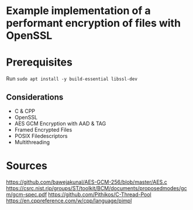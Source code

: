 # Example implementation of a performant encryption of files with OpenSSL

# Prerequisites
Run `sudo apt install -y build-essential libssl-dev`

## Considerations
* C & CPP
* OpenSSL
* AES GCM Encryption with AAD & TAG
* Framed Encrypted Files
* POSIX Filedescriptors
* Multithreading

# Sources
https://github.com/bawejakunal/AES-GCM-256/blob/master/AES.c
https://csrc.nist.rip/groups/ST/toolkit/BCM/documents/proposedmodes/gcm/gcm-spec.pdf
https://github.com/Pithikos/C-Thread-Pool
https://en.cppreference.com/w/cpp/language/pimpl
